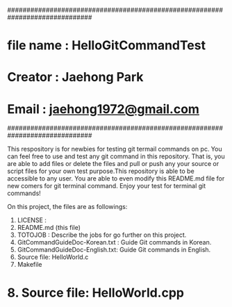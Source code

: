 ##############################################################################
# file name : HelloGitCommandTest
# Creator   : Jaehong Park
# Email     : jaehong1972@gmail.com
##############################################################################

This respository is for newbies for testing git termail commands on pc.
You can feel free to use and test any git command in this repository.
That is, you are able to add files or delete the files and pull or push
any your source or script files for your own test purpose.This repository
is able to be accessible to any user. You are able to even modify this 
README.md file for new comers for git terminal command. Enjoy your test 
for terminal git commands!

On this project, the files are as followings:
 1. LICENSE : 
 2. README.md (this file)
 3. TOTOJOB : Describe the jobs for go further on this project.
 4. GitCommandGuideDoc-Korean.txt : Guide Git commands in Korean.
 5. GitCommandGuideDoc-English.txt: Guide Git commands in English.
 6. Source file: HelloWorld.c
 7. Makefile
# 8. Source file: HelloWorld.cpp

